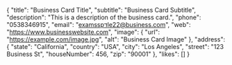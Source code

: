 {
  "title": "Business Card Title",
  "subtitle": "Business Card Subtitle",
  "description": "This is a description of the business card.",
  "phone": "0538346915",
  "email": "examsspדle22@business.com",
  "web": "https://www.businesswebsite.com",
  "image": {
    "url": "https://example.com/image.jpg",
    "alt": "Business Card Image"
  },
  "address": {
    "state": "California",
    "country": "USA",
    "city": "Los Angeles",
    "street": "123 Business St",
    "houseNumber": 456,
    "zip": "90001"
  },
  "likes": []
}